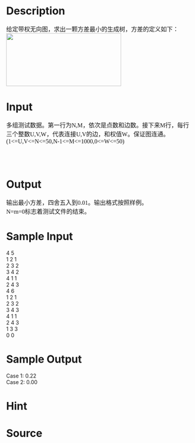 
# Description

<div class="content"><div><span style="font-size: medium">给定带权无向图，求出一颗方差最小的生成树，方差的定义如下：</span></div>
<div><span style="font-size: medium"><img height="142" width="309" alt="" src="source/bzoj/3080/img/aHR0cHM6Ly9seWRzeS5jb20vSnVkZ2VPbmxpbmUvdXBsb2FkLzIwMTMwMy8xMSg1KS5qcGc=.jpg"/></span></div></div>

# Input

<div class="content"><p><font size="3"><span style="font-family: 宋体; mso-ascii-font-family: Calibri; mso-hansi-font-family: Calibri">
</span></font></p><p class="MsoNormal" style="margin: 0cm 0cm 0pt"><font size="3"><font size="3"><span style="font-family: 宋体; mso-ascii-font-family: Calibri; mso-hansi-font-family: Calibri">多组测试数据。第一行为</span><span lang="EN-US"><font face="Calibri">N,M</font></span><span style="font-family: 宋体; mso-ascii-font-family: Calibri; mso-hansi-font-family: Calibri">，依次是点数和边数。接下来</span><span lang="EN-US"><font face="Calibri">M</font></span><span style="font-family: 宋体; mso-ascii-font-family: Calibri; mso-hansi-font-family: Calibri">行，每行三个整数</span><span lang="EN-US"><font face="Calibri">U,V,W</font></span><span style="font-family: 宋体; mso-ascii-font-family: Calibri; mso-hansi-font-family: Calibri">，代表连接</span><span lang="EN-US"><font face="Calibri">U,V</font></span><span style="font-family: 宋体; mso-ascii-font-family: Calibri; mso-hansi-font-family: Calibri">的边，和权值</span><span lang="EN-US"><font face="Calibri">W</font></span><span style="font-family: 宋体; mso-ascii-font-family: Calibri; mso-hansi-font-family: Calibri">。保证图连通。</span><span lang="EN-US"><font face="Calibri">(1&lt;=U,V&lt;=N&lt;=50,N-1&lt;=M&lt;=1000,0&lt;=W&lt;=50) </font></span></font></font></p><font size="3">
<p class="MsoNormal" style="margin: 0cm 0cm 0pt"><span lang="EN-US"><o:p><font face="Calibri" size="3"> </font></o:p></span></p>
</font><p></p>
<p class="MsoNormal" style="margin: 0cm 0cm 0pt"><span lang="EN-US"><o:p><font face="Calibri" size="3"> </font></o:p></span></p></div>

# Output

<div class="content"><p class="MsoNormal" style="margin: 0cm 0cm 0pt"><span style="font-size: medium">输出最小方差，四舍五入到<span lang="EN-US"><font face="Calibri">0.01</font></span><span style="font-family: 宋体; mso-ascii-font-family: Calibri; mso-hansi-font-family: Calibri">。输出格式按照样例。</span></span></p>
<p class="MsoNormal" style="margin: 0cm 0cm 0pt"><font size="3"><span lang="EN-US"><font face="Calibri">N=m=0</font></span><span style="font-family: 宋体; mso-ascii-font-family: Calibri; mso-hansi-font-family: Calibri">标志着测试文件的结束。</span></font></p></div>

# Sample Input

<div class="content"><span class="sampledata">4 5<br/>
1 2 1<br/>
2 3 2<br/>
3 4 2<br/>
4 1 1<br/>
2 4 3<br/>
4 6<br/>
1 2 1<br/>
2 3 2<br/>
3 4 3<br/>
4 1 1<br/>
2 4 3<br/>
1 3 3<br/>
0 0<br/>
</span></div>

# Sample Output

<div class="content"><span class="sampledata">Case 1: 0.22<br/>
Case 2: 0.00<br/>
</span></div>

# Hint

<div class="content"><p></p></div>

# Source

<div class="content"><p><a href="problemset.php?search="></a></p></div>

